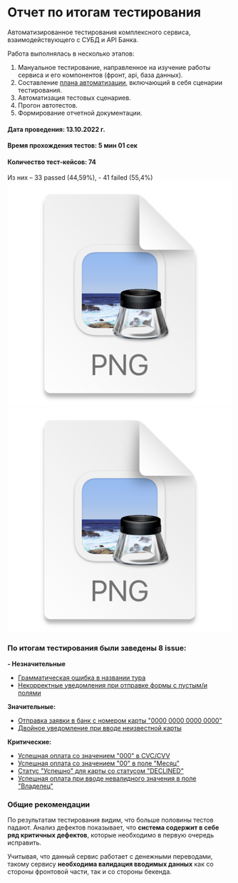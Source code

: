 # Отчет по итогам тестирования
Автоматизированное тестирования комплексного сервиса, взаимодействующего с СУБД и API Банка.

Работа выполнялась в несколько этапов:
1.	Мануальное тестирование, направленное на изучение работы сервиса и его компонентов (фронт, api, база данных).
2.	Составление [плана автоматизации](https://github.com/lizadegt/Diploma_AQ/blob/master/reports/Plan.md), включающий в себя сценарии тестирования.
3.	Автоматизация тестовых сценариев.
4.	Прогон автотестов.
5.	Формирование отчетной документации.

#### Дата проведения: 13.10.2022 г.

#### Время прохождения тестов: 5 мин 01 сек

#### Количество тест-кейсов: 74
Из них – 33 passed (44,59%), -  41 failed (55,4%)
![img.png](img.png)
![img_1.png](img_1.png)

### По итогам тестирования были заведены 8 issue:
**- Незначительные**
 - [Грамматическая ошибка в названии тура ](https://github.com/lizadegt/Diploma_AQ/issues/1)
 - [Некорректные уведомления при отправке формы с пустым/и полями](https://github.com/lizadegt/Diploma_AQ/issues/2)
  
 **Значительные:**
 - [Отправка заявки в банк с номером карты "0000 0000 0000 0000"](https://github.com/lizadegt/Diploma_AQ/issues/5)
 - [Двойное уведомление при вводе неизвестной карты](https://github.com/lizadegt/Diploma_AQ/issues/6)
  
**Критические:**
- [Успешная оплата со значением "000" в CVC/CVV](https://github.com/lizadegt/Diploma_AQ/issues/3)
- [Успешная оплата со значением "00" в поле "Месяц"](https://github.com/lizadegt/Diploma_AQ/issues/4)
- [Статус "Успешно" для карты со статусом "DECLINED"](https://github.com/lizadegt/Diploma_AQ/issues/7)
- [Успешная оплата при вводе невалидного значения в поле "Владелец"](https://github.com/lizadegt/Diploma_AQ/issues/8)

### Общие рекомендации
По результатам тестирования видим, что больше половины тестов падают. 
Анализ дефектов показывает, что **система содержит в себе ряд критичных дефектов**, которые необходимо в первую очередь исправить.

Учитывая, что данный сервис работает с денежными переводами, такому сервису **необходима валидация вводимых данных** как со стороны фронтовой части, так и со стороны бекенда.
